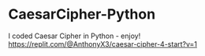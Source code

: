 # CaesarCipher-Python
I coded Caesar Cipher in Python - enjoy!
https://replit.com/@AnthonyX3/caesar-cipher-4-start?v=1
